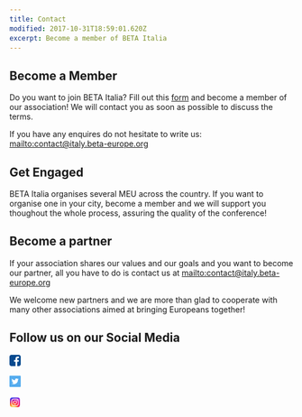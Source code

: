 ```yaml
---
title: Contact
modified: 2017-10-31T18:59:01.620Z
excerpt: Become a member of BETA Italia
---
```

## Become a Member

Do you want to join BETA Italia? Fill out this [form](https://docs.google.com/forms/d/1-_dcYP7MLFtXu9f2e0LXj1pdAtZzENQggnWfMe6RkJU/prefill) and become a member of our association! We will contact you as soon as possible to discuss the terms.

If you have any enquires do not hesitate to write us: <mailto:contact@italy.beta-europe.org>

## Get Engaged

BETA Italia organises several MEU across the country. If you want to organise one in your city, become a member and we will support you thoughout the whole process, assuring the quality of the conference!

## Become a partner

If your association shares our values and our goals and you want to become our partner, all you have to do is contact us at <mailto:contact@italy.beta-europe.org>

We welcome new partners and we are more than glad to cooperate with many other associations aimed at bringing Europeans together!



## Follow us on our Social Media



![BETA Italia](/assets/images/icona_facebook.png)

![BETA Italia](/assets/images/ico_twitter.png)

![undefined](/assets/images/instagram.jpg)
